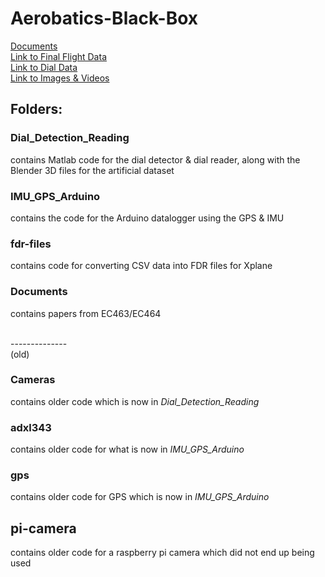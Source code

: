 # Aerobatics-Black-Box
[Documents](https://github.com/tomqiluo/Aerobatics-Black-Box/tree/main/Documents) <br>
[Link to Final Flight Data](https://drive.google.com/drive/folders/1oAbUb9HuSsoUGk8lv7SAkXR1NV9C76qR?usp=share_link) <br>
[Link to Dial Data](https://drive.google.com/drive/folders/1bl_v1O7g7RSnbkWG_YXuDem33h0YtZWN?usp=share_link) <br>
[Link to Images & Videos](https://drive.google.com/drive/folders/1Hba_cHVIEYV1K0TeGFHaxFcLLabiBXuD?usp=share_link)

## Folders:

### Dial_Detection_Reading
contains Matlab code for the dial detector & dial reader, along with the Blender 3D files for the artificial dataset

### IMU_GPS_Arduino
contains the code for the Arduino datalogger using the GPS & IMU

### fdr-files
contains code for converting CSV data into FDR files for Xplane

### Documents
contains papers from EC463/EC464

<br>
-------------- <br>
(old)

### Cameras
contains older code which is now in *Dial_Detection_Reading*

### adxl343
contains older code for what is now in *IMU_GPS_Arduino*

### gps
contains older code for GPS which is now in *IMU_GPS_Arduino*

## pi-camera
contains older code for a raspberry pi camera which did not end up being used
